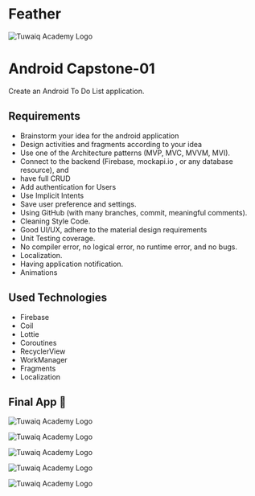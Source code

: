 # Feather


![Tuwaiq Academy Logo](https://user-images.githubusercontent.com/91476827/148527193-6db4948f-8337-4888-b193-669311ad3764.png)

# Android Capstone-01
Create an Android To Do List application.

## **Requirements**

- Brainstorm your idea for the android application
- Design activities and fragments according to your idea
- Use one of the Architecture patterns (MVP, MVC, MVVM, MVI).
- Connect to the backend (Firebase, mockapi.io , or any database resource), and
- have full CRUD
- Add authentication for Users
- Use Implicit Intents
- Save user preference and settings.
- Using GitHub (with many branches, commit, meaningful comments).
- Cleaning Style Code.
- Good UI/UX, adhere to the material design requirements
- Unit Testing coverage.
- No compiler error, no logical error, no runtime error, and no bugs.
- Localization.
- Having application notification.
- Animations



## **Used Technologies**
- Firebase
- Coil
- Lottie
- Coroutines
- RecyclerView
- WorkManager
- Fragments
- Localization

## **Final App 🎉**

![Tuwaiq Academy Logo](https://user-images.githubusercontent.com/91476827/149834101-a0a34bc3-4e4d-4f71-9313-32036d691adb.jpg)


![Tuwaiq Academy Logo](https://user-images.githubusercontent.com/91476827/149834104-63b37ab0-73f1-46f5-8494-1e3dfec1b5aa.jpg)


![Tuwaiq Academy Logo](https://user-images.githubusercontent.com/91476827/149834108-f3cbf180-a956-49df-8226-425859c65b6a.jpg)


![Tuwaiq Academy Logo](https://user-images.githubusercontent.com/91476827/149834094-aa4c9db6-913d-437d-afab-c151af8816b8.jpg)


![Tuwaiq Academy Logo](https://user-images.githubusercontent.com/91476827/149834115-5a864de4-fd6d-4b9f-a354-597521c0ad83.jpg)





